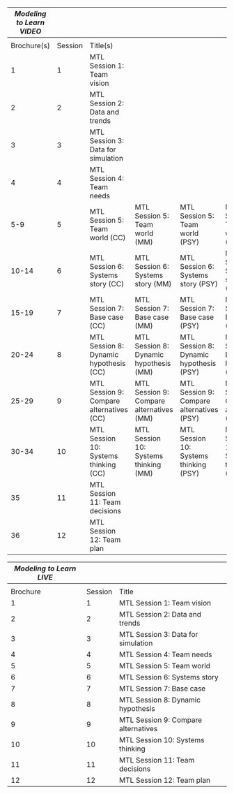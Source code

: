 | *Modeling to Learn VIDEO* |         |                                          |                                          |                                           |                                           |                                          | 
|-------------------------|---------|------------------------------------------|------------------------------------------|-------------------------------------------|-------------------------------------------|------------------------------------------| 
|                         |         |                                          |                                          |                                           |                                           |                                          | 
| Brochure(s)             | Session | Title(s)                                 |                                          |                                           |                                           |                                          | 
| 1                       | 1       | MTL Session 1: Team vision               |                                          |                                           |                                           |                                          | 
| 2                       | 2       | MTL Session 2: Data and trends           |                                          |                                           |                                           |                                          | 
| 3                       | 3       | MTL Session 3: Data for simulation       |                                          |                                           |                                           |                                          | 
| 4                       | 4       | MTL Session 4: Team needs                |                                          |                                           |                                           |                                          | 
| 5-9                     | 5       | MTL Session 5: Team world (CC)           | MTL Session 5: Team world (MM)           | MTL Session 5: Team world (PSY)           | MTL Session 5: Team world (AGG)           | MTL Session 5: Team world (SP)           | 
| 10-14                   | 6       | MTL Session 6: Systems story (CC)        | MTL Session 6: Systems story (MM)        | MTL Session 6: Systems story (PSY)        | MTL Session 6: Systems story (AGG)        | MTL Session 6: Systems story (SP)        | 
| 15-19                   | 7       | MTL Session 7: Base case (CC)            | MTL Session 7: Base case (MM)            | MTL Session 7: Base case (PSY)            | MTL Session 7: Base case (AGG)            | MTL Session 7: Base case (SP)            | 
| 20-24                   | 8       | MTL Session 8: Dynamic hypothesis (CC)   | MTL Session 8: Dynamic hypothesis (MM)   | MTL Session 8: Dynamic hypothesis (PSY)   | MTL Session 8: Dynamic hypothesis (AGG)   | MTL Session 8: Dynamic hypothesis (SP)   | 
| 25-29                   | 9       | MTL Session 9: Compare alternatives (CC) | MTL Session 9: Compare alternatives (MM) | MTL Session 9: Compare alternatives (PSY) | MTL Session 9: Compare alternatives (AGG) | MTL Session 9: Compare alternatives (SP) | 
| 30-34                   | 10      | MTL Session 10: Systems thinking (CC)    | MTL Session 10: Systems thinking (MM)    | MTL Session 10: Systems thinking (PSY)    | MTL Session 10: Systems thinking (AGG)    | MTL Session 10: Systems thinking (SP)    | 
| 35                      | 11      | MTL Session 11: Team decisions           |                                          |                                           |                                           |                                          | 
| 36                      | 12      | MTL Session 12: Team plan                |                                          |                                           |                                           |                                          | 

| *Modeling to Learn LIVE* |         |                                     | 
|------------------------|---------|-------------------------------------| 
|                        |         |                                     | 
| Brochure               | Session | Title                               | 
| 1                      | 1       | MTL Session 1: Team vision          | 
| 2                      | 2       | MTL Session 2: Data and trends      | 
| 3                      | 3       | MTL Session 3: Data for simulation  | 
| 4                      | 4       | MTL Session 4: Team needs           | 
| 5                      | 5       | MTL Session 5: Team world           | 
| 6                      | 6       | MTL Session 6: Systems story        | 
| 7                      | 7       | MTL Session 7: Base case            | 
| 8                      | 8       | MTL Session 8: Dynamic hypothesis   | 
| 9                      | 9       | MTL Session 9: Compare alternatives | 
| 10                     | 10      | MTL Session 10: Systems thinking    | 
| 11                     | 11      | MTL Session 11: Team decisions      | 
| 12                     | 12      | MTL Session 12: Team plan           | 
